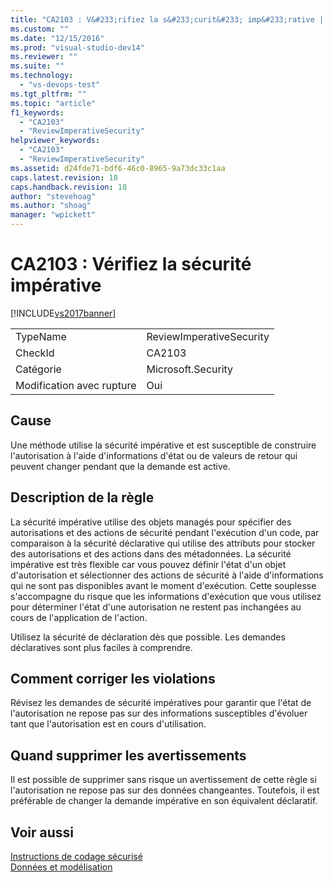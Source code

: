 ```yaml
---
title: "CA2103 : V&#233;rifiez la s&#233;curit&#233; imp&#233;rative | Microsoft Docs"
ms.custom: ""
ms.date: "12/15/2016"
ms.prod: "visual-studio-dev14"
ms.reviewer: ""
ms.suite: ""
ms.technology: 
  - "vs-devops-test"
ms.tgt_pltfrm: ""
ms.topic: "article"
f1_keywords: 
  - "CA2103"
  - "ReviewImperativeSecurity"
helpviewer_keywords: 
  - "CA2103"
  - "ReviewImperativeSecurity"
ms.assetid: d24fde71-bdf6-46c0-8965-9a73dc33c1aa
caps.latest.revision: 18
caps.handback.revision: 18
author: "stevehoag"
ms.author: "shoag"
manager: "wpickett"
---
```

# CA2103 : V&#233;rifiez la s&#233;curit&#233; imp&#233;rative
[!INCLUDE[vs2017banner](../code-quality/includes/vs2017banner.md)]

|||  
|-|-|  
|TypeName|ReviewImperativeSecurity|  
|CheckId|CA2103|  
|Catégorie|Microsoft.Security|  
|Modification avec rupture|Oui|  
  
## Cause  
 Une méthode utilise la sécurité impérative et est susceptible de construire l'autorisation à l'aide d'informations d'état ou de valeurs de retour qui peuvent changer pendant que la demande est active.  
  
## Description de la règle  
 La sécurité impérative utilise des objets managés pour spécifier des autorisations et des actions de sécurité pendant l'exécution d'un code, par comparaison à la sécurité déclarative qui utilise des attributs pour stocker des autorisations et des actions dans des métadonnées.  La sécurité impérative est très flexible car vous pouvez définir l'état d'un objet d'autorisation et sélectionner des actions de sécurité à l'aide d'informations qui ne sont pas disponibles avant le moment d'exécution.  Cette souplesse s'accompagne du risque que les informations d'exécution que vous utilisez pour déterminer l'état d'une autorisation ne restent pas inchangées au cours de l'application de l'action.  
  
 Utilisez la sécurité de déclaration dès que possible.  Les demandes déclaratives sont plus faciles à comprendre.  
  
## Comment corriger les violations  
 Révisez les demandes de sécurité impératives pour garantir que l'état de l'autorisation ne repose pas sur des informations susceptibles d'évoluer tant que l'autorisation est en cours d'utilisation.  
  
## Quand supprimer les avertissements  
 Il est possible de supprimer sans risque un avertissement de cette règle si l'autorisation ne repose pas sur des données changeantes.  Toutefois, il est préférable de changer la demande impérative en son équivalent déclaratif.  
  
## Voir aussi  
 [Instructions de codage sécurisé](../Topic/Secure%20Coding%20Guidelines.md)   
 [Données et modélisation](../Topic/Data%20and%20Modeling%20in%20the%20.NET%20Framework.md)